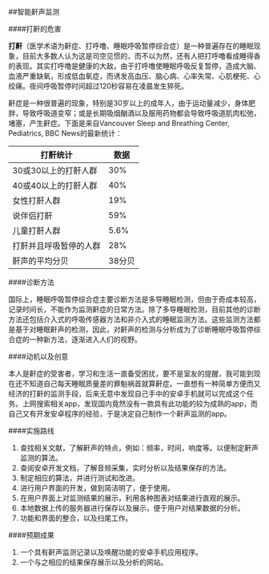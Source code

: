 ##智能鼾声监测

####打鼾的危害

**打鼾**（医学术语为鼾症、打呼噜、睡眠呼吸暂停综合症）是一种普遍存在的睡眠现象，目前大多数人认为这是司空见惯的，而不以为然，还有人把打呼噜看成睡得香的表现。其实打呼噜是健康的大敌，由于打呼噜使睡眠呼吸反复暂停，造成大脑、血液严重缺氧，形成低血氧症，而诱发高血压、脑心病、心率失常、心肌梗死、心绞痛。夜间呼吸暂停时间超过120秒容易在凌晨发生猝死。

鼾症是一种很普遍的现象，特别是30岁以上的成年人，由于运动量减少，身体肥胖，导致呼吸道变窄；或是长期吸烟酗酒以及服用药物都会导致呼吸道肌肉松弛，堵塞，产生鼾症。下面是来自Vancouver Sleep and Breathing Center, Pediatrics, BBC News的最新统计：

|打鼾统计|数据|
|--------|----|
|30或30以上的打鼾人群|30%|
|40或40以上的打鼾人群|40%|
|女性打鼾人群|19%|
|说伴侣打鼾|59%|
|儿童打鼾人群|5.6%|
|打鼾并且呼吸暂停的人群|28%|
|鼾声的平均分贝|38分贝|

####诊断方法

国际上，睡眠呼吸暂停综合症主要诊断方法是多导睡眠检测，但由于奇成本较高，记录时间长，不能作为监测鼾症的日常方法。除了多导睡眠检测，目前其他的诊断方法还包括介入式的呼吸传感器方法和非介入式的睡眠监测方法。这些监测方法都是基于对睡眠鼾声的检测，因此，对鼾声的检测与分析成为了诊断睡眠呼吸暂停综合症的一种新方法，逐渐进入人们的视野。

####动机以及创意

本人是鼾症的受害者，学习和生活一直备受困扰，要不是室友的提醒，我可能到现在还不知道自己每天睡眠质量差的罪魁祸首就算鼾症。一直想有一种简单方便而又经济的打鼾的监测手段，后来无意中发现自己手中的安卓手机就可以完成这个任务。上网搜索相关app，发现国内竟然没有一款具有此功能的较为成熟的app，而自己又有开发安卓程序的经验，于是决定自己制作一个鼾声监测的app。

####实施路线

1. 查找相关文献，了解鼾声的特点，例如：频率，时间，响度等。以便制定鼾声监测的算法。
2. 查阅安卓开发文档，了解音频采集，实时分析以及结果保存的方法。
3. 制定相应的算法，并进行测试和改进。
4. 进行用户界面的开发，做到简洁明了，便于使用。
4. 在用户界面上对监测结果的展示，利用各种图表对结果进行直观的展示。
5. 本地数据上传的服务器进行保存以及展示，便于用户对结果数据的分析。
5. 功能和界面的整合，以及扫尾工作。

####预期成果

1. 一个具有鼾声监测记录以及唤醒功能的安卓手机应用程序。
2. 一个与之相应的结果保存展示以及分析的网站。

